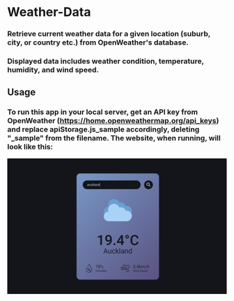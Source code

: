 # Weather-Data

### Retrieve current weather data for a given location (suburb, city, or country etc.) from OpenWeather's database.

### Displayed data includes weather condition, temperature, humidity, and wind speed.
###
## Usage
### To run this app in your local server, get an API key from OpenWeather (https://home.openweathermap.org/api_keys) and replace apiStorage.js_sample accordingly, deleting "_sample" from the filename. The website, when running, will look like this:

![Screenshot of page](/images/screenshot.png?raw=true)